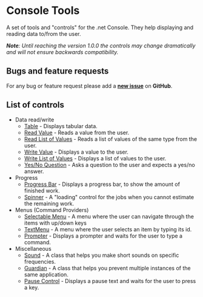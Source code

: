 # Console Tools

A set of tools and "controls" for the .net Console. They help displaying and reading data to/from the user.

_**Note**: Until reaching the version 1.0.0 the controls may change dramatically and will not ensure backwards compatibility._


## Bugs and feature requests

For any bug or feature request please add a **[new issue](https://github.com/lastunicorn/ConsoleTools/issues/new)** on **GitHub**.


## List of controls

- Data read/write
  - [Table](https://github.com/lastunicorn/ConsoleTools/wiki/Table) - Displays tabular data.
  - [Read Value](https://github.com/lastunicorn/ConsoleTools/wiki/ValueInput%20Control) - Reads a value from the user.
  - [Read List of Values](https://github.com/lastunicorn/ConsoleTools/wiki/ListInput%20Control) - Reads a list of values of the same type from the user.
  - [Write Value](https://github.com/lastunicorn/ConsoleTools/wiki/ValueOutput%20Control) - Displays a value to the user.
  - [Write List of Values](https://github.com/lastunicorn/ConsoleTools/wiki/ListOutput%20Control) - Displays a list of values to the user.
  - [Yes/No Question](https://github.com/lastunicorn/ConsoleTools/wiki/YesNoQuestion%20Control) - Asks a question to the user and expects a yes/no answer.
- Progress
  - [Progress Bar](https://github.com/lastunicorn/ConsoleTools/wiki/ProgressBar) - Displays a progress bar, to show the amount of finished work.
  - [Spinner](https://github.com/lastunicorn/ConsoleTools/wiki/Spinner) - A "loading" control for the jobs when you cannot estimate the remaining work.
- Menus (Command Providers)
  - [Selectable Menu](https://github.com/lastunicorn/ConsoleTools/wiki/SelectableMenu) - A menu where the user can navigate through the items with up/down keys
  - [TextMenu](https://github.com/lastunicorn/ConsoleTools/wiki/TextMenu) - A menu where the user selects an item by typing its id.
  - [Prompter](https://github.com/lastunicorn/ConsoleTools/wiki/Prompter) - Displays a prompter and waits for the user to type a command.
- Miscellaneous
  - [Sound](https://github.com/lastunicorn/ConsoleTools/wiki/Sound) - A class that helps you make short sounds on specific frequencies.
  - [Guardian](https://github.com/lastunicorn/ConsoleTools/wiki/MachineLevelGuardian) - A class that helps you prevent multiple instances of the same application.
  - [Pause Control](https://github.com/lastunicorn/ConsoleTools/wiki/Pause) - Displays a pause text and waits for the user to press a key.
